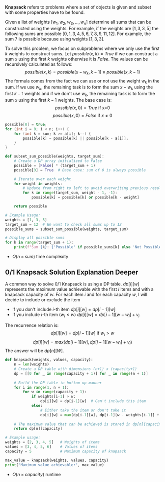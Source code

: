 **Knapsack** refers to problems where a set of objects is given and subset with some properties have to be found. 

Given a list of weights $[w_1,w_2,w_3,...,w_n]$ determine all sums that can be constructed using the weights. For example, if the weights are $[1,3,3,5]$ the following sums are possible $[0,1,3,4,5,6,7,8,9,11,12]$. For example, the sum 7 is possible because using weights $[1,3,3]$. 

To solve this problem, we focus on subproblems where we only use the first $k$ weights to construct sums. Let $possible(x,k) = True$ if we can construct a sum $x$ using the first $k$ weights otherwise it is $False$. The values can be recursively calculated as follows:
$$possible(x,k) = possible(x-w_k,k-1)∨ possible(x,k-1)$$
The formula comes from the fact we can use or not use the weight $w_k$ in the sum. If we use $w_k$, the remaining task is to form the sum $x-w_k$ using the first $k-1$ weights and if we don't use $w_k$, the remaining task is to form the sum $x$ using the first $k-1$ weights. The base case is:
$$possible(x,0)= True \text{ if x=0}$$
$$possible(x,0)= False \text{ if } x\ne0$$

```c++
possible[0] = true;
for (int i = 0; i < n; i++) {
    for (int k = sum; k >= a[i]; k--) {
        possible[k] = possible[k] || possible[k - a[i]];
    }
}
```

```python
def subset_sum_possible(weights, target_sum):
    # Create a DP array initialized to False
    possible = [False] * (target_sum + 1)
    possible[0] = True  # Base case: sum of 0 is always possible

    # Iterate over each weight
    for weight in weights:
        # Update from right to left to avoid overwriting previous results
        for k in range(target_sum, weight - 1, -1):
            possible[k] = possible[k] or possible[k - weight]

    return possible

# Example Usage:
weights = [1, 3, 5]
target_sum = 12  # We want to check all sums up to 12
possible_sums = subset_sum_possible(weights, target_sum)

# Display all possible sums
for k in range(target_sum + 1):
    print(f"Sum {k}: {'Possible' if possible_sums[k] else 'Not Possible'}")

```
- $O(n \times sum)$ time complexity

## 0/1 Knapsack Solution Explanation Deeper
A common way to solve 0/1 Knapsack is using a DP table. $dp[i][w]$ represents the maximum value achievable with the first $i$ items and with a knapsack capacity of $w$. For each item $i$ and for each capacity $w$,  I will decide to include or exclude the item

- If you don't include $i$-th item
	$dp[i][w] = dp[i-1][w]$ 
- If you include $i$-th item ($w_i \le w$)
	$dp[i][w]=dp[i-1][w-w_i] +v_i$

The recurrence relation is:
$$dp[i][w]=dp[i-1][w] \text{   if } w_i>w$$
$$dp[i][w]=max(dp[i-1][w], dp[i-1][w-w_i]+v_i)$$
The answer will be $dp[n][W]$. 

```python
def knapsack(weights, values, capacity):
    n = len(weights)
    # Create a DP table with dimensions (n+1) x (capacity+1)
    dp = [[0 for _ in range(capacity + 1)] for _ in range(n + 1)]
    
    # Build the DP table in bottom-up manner
    for i in range(1, n + 1):
        for w in range(capacity + 1):
            if weights[i-1] > w:
                dp[i][w] = dp[i-1][w]  # Can't include this item
            else:
                # Either take the item or don't take it
                dp[i][w] = max(dp[i-1][w], dp[i-1][w - weights[i-1]] + values[i-1])
    
    # The maximum value that can be achieved is stored in dp[n][capacity]
    return dp[n][capacity]

# Example usage:
weights = [2, 3, 4, 5]   # Weights of items
values = [3, 4, 5, 6]    # Values of items
capacity = 5             # Maximum capacity of knapsack

max_value = knapsack(weights, values, capacity)
print("Maximum value achievable:", max_value)

```
- $O(n×capacity)$ runtime 
